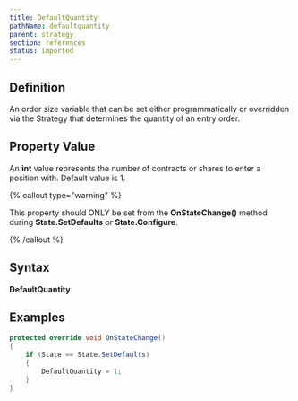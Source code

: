 ```yaml
---
title: DefaultQuantity
pathName: defaultquantity
parent: strategy
section: references
status: imported
---
```


## Definition

An order size variable that can be set either programmatically or overridden via the Strategy that determines the quantity of an entry order.

## Property Value

An **int** value represents the number of contracts or shares to enter a position with. Default value is 1.

{% callout type="warning" %}

This property should ONLY be set from the **OnStateChange()** method during **State.SetDefaults** or **State.Configure**.

{% /callout %}

## Syntax

**DefaultQuantity**

## Examples

```csharp
protected override void OnStateChange() 
{
    if (State == State.SetDefaults)
    {
        DefaultQuantity = 1;
    }
}
```

